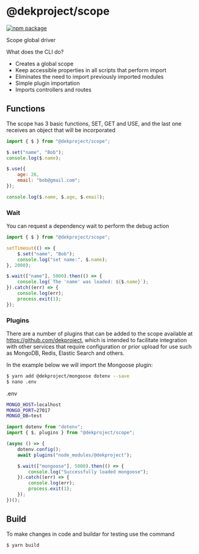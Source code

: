 # @dekproject/scope

[![npm package](https://nodei.co/npm/@dekproject/scope.png?downloads=true&downloadRank=true&stars=true)](https://nodei.co/npm/@dekproject/scope/)

Scope global driver

What does the CLI do?

* Creates a global scope
* Keep accessible properties in all scripts that perform import
* Eliminates the need to import previously imported modules
* Simple plugin importation
* Imports controllers and routes

## Functions

The scope has 3 basic functions, SET, GET and USE, and the last one receives an object that will be incorporated

```js
import { $ } from "@dekproject/scope";

$.set("name", "Bob");
console.log($.name);

$.use({
    age: 26,
    email: "bob@gmail.com";
});

console.log($.name, $.age, $.email);
```

### Wait

You can request a dependency wait to perform the debug action

```js
import { $ } from "@dekproject/scope";

setTimeout(() => {
    $.set("name", "Bob");
    console.log("set name:", $.name);
}, 2000);

$.wait(["name"], 5000).then(() => {
    console.log(`The 'name' was loaded: ${$.name}`);
}).catch((err) => {
    console.log(err);
    process.exit(1);
});
```

### Plugins

There are a number of plugins that can be added to the scope available at https://github.com/dekproject, which is intended to facilitate integration with other services that require configuration or prior upload for use such as MongoDB, Redis, Elastic Search and others.

In the example below we will import the Mongoose plugin:

```bash
$ yarn add @dekproject/mongoose dotenv --save
$ nano .env
```

.env
```bash
MONGO_HOST=localhost
MONGO_PORT=27017
MONGO_DB=test
```

```js
import dotenv from "dotenv";
import { $, plugins } from "@dekproject/scope";

(async () => {
    dotenv.config();
    await plugins("node_modules/@dekproject");

    $.wait(["mongoose"], 5000).then(() => {
        console.log("Successfully loaded mongoose");
    }).catch((err) => {
        console.log(err);
        process.exit(1);
    });
})();
```

### 

## Build

To make changes in code and buildar for testing use the command

```bash
$ yarn build
```